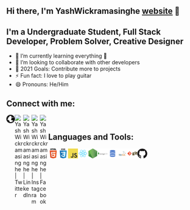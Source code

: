 ## Hi there, I'm YashWickramasinghe [website] 👋


## I'm a  Undergraduate Student, Full Stack Developer, Problem Solver, Creative Designer

- 🌱 I’m currently learning everything 🤣
- 👯 I’m looking to collaborate with other developers
- 🥅 2021 Goals: Contribute more to  projects
- ⚡ Fun fact: I love to play guitar
- 😄 Pronouns: He/Him

## Connect with me:

<img align="left" alt="YashWickramasinghe.com" width="22px" src="https://raw.githubusercontent.com/iconic/open-iconic/master/svg/globe.svg" />
<img align="left" alt="YashWickramasinghe | Twitter" width="22px" src="https://cdn.jsdelivr.net/npm/simple-icons@v3/icons/twitter.svg" />
<img align="left" alt="YashWickramasinghe | LinkedIn" width="22px" src="https://cdn.jsdelivr.net/npm/simple-icons@v3/icons/linkedin.svg" />
<img align="left" alt="YashWickramasinghe | Instagram" width="22px" src="https://cdn.jsdelivr.net/npm/simple-icons@v3/icons/instagram.svg" />
<img align="left" alt="YashWickramasinghe | Facebook" width="22px" src="https://cdn.jsdelivr.net/npm/simple-icons@v3/icons/facebook.svg" />

<br />

## Languages and Tools:


<img align="left" alt="HTML5" width="26px" src="https://raw.githubusercontent.com/github/explore/80688e429a7d4ef2fca1e82350fe8e3517d3494d/topics/html/html.png" />
<img align="left" alt="CSS3" width="26px" src="https://raw.githubusercontent.com/github/explore/80688e429a7d4ef2fca1e82350fe8e3517d3494d/topics/css/css.png" />
<img align="left" alt="JavaScript" width="26px" src="https://raw.githubusercontent.com/github/explore/80688e429a7d4ef2fca1e82350fe8e3517d3494d/topics/javascript/javascript.png" />
<img align="left" alt="React" width="26px" src="https://raw.githubusercontent.com/github/explore/80688e429a7d4ef2fca1e82350fe8e3517d3494d/topics/react/react.png" />
<img align="left" alt="Node.js" width="26px" src="https://raw.githubusercontent.com/github/explore/80688e429a7d4ef2fca1e82350fe8e3517d3494d/topics/nodejs/nodejs.png" />
<img align="left" alt="MongoDB" width="26px" src="https://raw.githubusercontent.com/github/explore/80688e429a7d4ef2fca1e82350fe8e3517d3494d/topics/mongodb/mongodb.png" />
<img align="left" alt="SQL" width="26px" src="https://raw.githubusercontent.com/github/explore/80688e429a7d4ef2fca1e82350fe8e3517d3494d/topics/sql/sql.png" />
<img align="left" alt="MySQL" width="26px" src="https://raw.githubusercontent.com/github/explore/80688e429a7d4ef2fca1e82350fe8e3517d3494d/topics/mysql/mysql.png" />
<img align="left" alt="Git" width="26px" src="https://raw.githubusercontent.com/github/explore/80688e429a7d4ef2fca1e82350fe8e3517d3494d/topics/git/git.png" />
<img align="left" alt="GitHub" width="26px" src="https://raw.githubusercontent.com/github/explore/78df643247d429f6cc873026c0622819ad797942/topics/github/github.png" />

<br />
<br />

[website]: https://YashWickramasinghe.com
[linkedin]: https://linkedin.com/in/YashWickramasinghe
[twitter]: https://twitter.com/YashWickramasinghe
[instagram]: https://instagram.com/YashWickramasinghe

